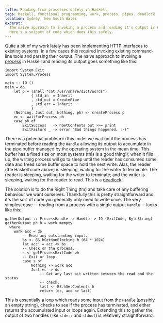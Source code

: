 ```yaml
---
title: Reading from processes safely in Haskell
tags: haskell, functional programming, work, process, pipes, deadlock
location: Sydney, New South Wales
excerpt: 
  The naive approach to invoking a process and reading it's output is not safe.
  Here's a snippet of code which does this safely.
---
```


Quite a bit of my work lately has been implementing HTTP interfaces to existing
systems. In a few cases this required invoking existing command-line tools and
parsing their output. The naive approach to invoking a [process][] in Haskell
and reading its output goes something like this:

[process]: https://hackage.haskell.org/package/process

````{haskell}
import System.Exit
import System.Process

main :: IO ()
main = do
    let p = (shell "cat /usr/share/dict/words")
            { std_in  = Inherit
            , std_out = CreatePipe
            , std_err = Inherit
            }
    (Nothing, Just out, Nothing, ph) <- createProcess p
    ec <- waitForProcess ph
    case ph of
        ExitSuccess   -> hGetContents out >>= print
        ExitFailure _ -> error "Bad things happened. :-("
````

There is a potential problem in this code: we wait until the process has
terminated before reading the `Handle` allowing its output to accumulate in the
pipe buffer managed by the operating system in the mean time. This buffer has
a fixed size on most systems (this is a good thing!); when it fills up, the
writing process will go to sleep until the reader has consumed some data and
freed some buffer space to hold the next write. Alas, the reader (the Haskell
code above) is sleeping, waiting for the writer to terminate. The reader is
sleeping, waiting for the writer to terminate; and the writer is sleeping,
waiting for the reader to read. This is a [deadlock][]!

[deadlock]: https://en.wikipedia.org/wiki/Deadlock

The solution is to do the Right Thing (tm) and take care of any buffering
behaviour we want ourselves. Thankfully this is pretty straightforward and it's
the sort of code you generally only need to write once. The very simplest case
-- reading from a process with a single output `Handle` -- looks like this:

````{.haskell}
gatherOutput :: ProcessHandle -> Handle -> IO (ExitCode, ByteString)
gatherOutput ph h = work mempty
  where
    work acc = do
        -- Read any outstanding input.
        bs <- BS.hGetNonBlocking h (64 * 1024)
        let acc' = acc <> bs
        -- Check on the process.
        s <- getProcessExitCode ph
        -- Exit or loop.
        case s of
            Nothing -> work acc
            Just ec -> do
                -- Get any last bit written between the read and the status
                -- check.
                last <- BS.hGetContents h
                return (ec, acc <> last)
````

This is essentially a loop which reads some input from the `Handle` (possibly
an empty string), checks to see if the process has terminated, and either
returns the accumulated input or loops again. Extending this to gather the
output of two handles (like `stderr` and `stdout`) is relatively
straightforward.

